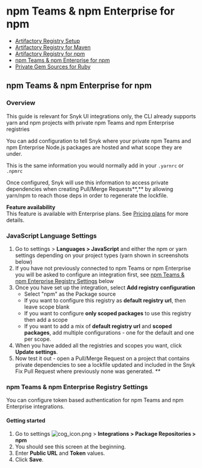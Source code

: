 # npm Teams & npm Enterprise for npm

* [ Artifactory Registry Setup](https://github.com/snyk/user-docs/tree/58f91d848e16ddf2ffcca3711d6b8852412be402/hc/en-us/articles/360013805638-Artifactory-Registry-Setup/README.md)
* [ Artifactory Registry for Maven](https://github.com/snyk/user-docs/tree/58f91d848e16ddf2ffcca3711d6b8852412be402/hc/en-us/articles/360005507418-Artifactory-Registry-for-Maven/README.md)
* [ Artifactory Registry for npm](https://github.com/snyk/user-docs/tree/58f91d848e16ddf2ffcca3711d6b8852412be402/hc/en-us/articles/360007537418-Artifactory-Registry-for-npm/README.md)
* [ npm Teams & npm Enterprise for npm](https://github.com/snyk/user-docs/tree/58f91d848e16ddf2ffcca3711d6b8852412be402/hc/en-us/articles/360009411777-npm-Teams-npm-Enterprise-for-npm/README.md)
* [ Private Gem Sources for Ruby](https://github.com/snyk/user-docs/tree/58f91d848e16ddf2ffcca3711d6b8852412be402/hc/en-us/articles/360013742557-Private-Gem-Sources-for-Ruby/README.md)

## npm Teams & npm Enterprise for npm

### Overview

This guide is relevant for Snyk UI integrations only, the CLI already supports yarn and npm projects with private npm Teams and npm Enterprise registries

You can add configuration to tell Snyk where your private npm Teams and npm Enterprise Node.js packages are hosted and what scope they are under.

This is the same information you would normally add in your `.yarnrc` or `.npmrc`

Once configured, Snyk will use this information to access private dependencies when creating Pull/Merge Requests**,** by allowing yarn/npm to reach those deps in order to regenerate the lockfile.

**Feature availability**  
This feature is available with Enterprise plans. See [Pricing plans](https://snyk.io/plans/) for more details.

### JavaScript Language Settings

1. Go to settings  &gt; **Languages &gt; JavaScript** and either the npm or yarn settings depending on your project types \(yarn shown in screenshots below\)
2. If you have not previously connected to npm Teams or npm Enterprise you will be asked to configure an integration first, see [npm Teams & npm Enterprise Registry Settings](untitled-199.md) below
3. Once you have set up the integration, select **Add registry configuration**  
   * Select "npm" as the Package source
   * If you want to configure this registry as **default registry url**, then leave scope blank
   * If you want to configure **only scoped packages** to use this registry then add a scope
   * If you want to add a mix of **default registry url** and **scoped packages**, add multiple configurations - one for the default and one per scope.
4. When you have added all the registries and scopes you want, click **Update settings**.
5. Now test it out - open a Pull/Merge Request on a project that contains private dependencies to see a lockfile updated and included in the Snyk Fix Pull Request where previously none was generated. _\*\*_

### npm Teams & npm Enterprise Registry Settings <a id="h_bab29371-80cb-4e6e-ad3b-e930b24700b1"></a>

You can configure token based authentication for npm Teams and npm Enterprise integrations.

#### Getting started

1. Go to settings ![cog\_icon.png](https://support.snyk.io/hc/article_attachments/4402908592145/cog_icon.png) &gt; **Integrations &gt; Package Repositories &gt; npm**
2. You should see this screen at the beginning.
3. Enter **Public URL** and **Token** values.
4. Click **Save**.

